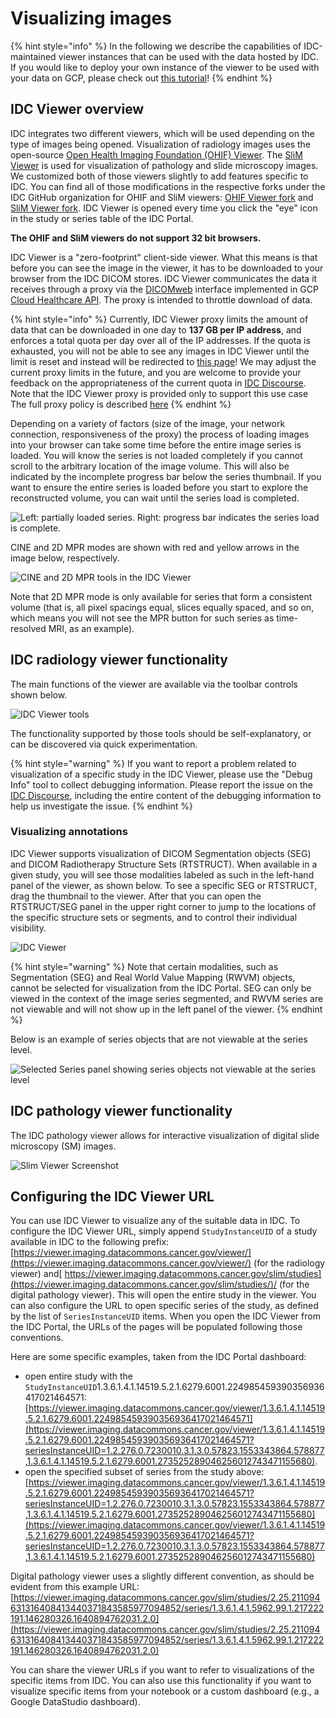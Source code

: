 # Visualizing images

{% hint style="info" %}
In the following we describe the capabilities of IDC-maintained viewer instances that can be used with the data hosted by IDC. If you would like to deploy your own instance of the viewer to be used with your data on GCP, please check out [this tutorial](https://tinyurl.com/idc-ohif-gcp)!
{% endhint %}

## IDC Viewer overview

IDC integrates two different viewers, which will be used depending on the type of images being opened. Visualization of radiology images uses the open-source [Open Health Imaging Foundation (OHIF) Viewer](https://github.com/OHIF/Viewers). The [SliM Viewer](https://github.com/MGHComputationalPathology/slim) is used for visualization of pathology and slide microscopy images. We customized both of those viewers slightly to add features specific to IDC. You can find all of those modifications in the respective forks under the IDC GitHub organization for OHIF and SliM viewers: [OHIF Viewer fork](https://github.com/ImagingDataCommons/Viewers) and [SliM Viewer fork](https://github.com/ImagingDataCommons/slim). IDC Viewer is opened every time you click the "eye" icon in the study or series table of the IDC Portal.

**The OHIF and SliM viewers do not support 32 bit browsers.**

IDC Viewer is a "zero-footprint" client-side viewer. What this means is that before you can see the image in the viewer, it has to be downloaded to your browser from the IDC DICOM stores. IDC Viewer communicates the data it receives through a proxy via the [DICOMweb](https://www.dicomstandard.org/using/dicomweb) interface implemented in GCP [Cloud Healthcare API](https://cloud.google.com/healthcare/docs/concepts/dicom). The proxy is intended to throttle download of data.

{% hint style="info" %}
Currently, IDC Viewer proxy limits the amount of data that can be downloaded in one day to **137 GB per IP address**, and enforces a total quota per day over all of the IP addresses. If the quota is exhausted, you will not be able to see any images in IDC Viewer until the limit is reset and instead will be redirected to [this](https://portal.imaging.datacommons.cancer.gov/quota/index.html)[ page](https://portal.imaging.datacommons.cancer.gov/quota/index.html)! We may adjust the current proxy limits in the future, and you are welcome to provide your feedback on the appropriateness of the current quota in [IDC Discourse](https://discourse.canceridc.dev/c/support/feedback-and-features/7). Note that the IDC Viewer proxy is provided only to support this use case The full proxy policy is described [here](proxy-policy.md)
{% endhint %}

Depending on a variety of factors (size of the image, your network connection, responsiveness of the proxy) the process of loading images into your browser can take some time before the entire image series is loaded. You will know the series is not loaded completely if you cannot scroll to the arbitrary location of the image volume. This will also be indicated by the incomplete progress bar below the series thumbnail. If you want to ensure the entire series is loaded before you start to explore the reconstructed volume, you can wait until the series load is completed.

![Left: partially loaded series. Right: progress bar indicates the series load is complete.](<../.gitbook/assets/image (15).png>)

CINE and 2D MPR modes are shown with red and yellow arrows in the image below, respectively.

![CINE and 2D MPR tools in the IDC Viewer](../.gitbook/assets/cine\_mpr.jpg)

Note that 2D MPR mode is only available for series that form a consistent volume (that is, all pixel spacings equal, slices equally spaced, and so on, which means you will not see the MPR button for such series as time-resolved MRI, as an example).

## IDC radiology viewer functionality

The main functions of the viewer are available via the toolbar controls shown below.

![IDC Viewer tools](../.gitbook/assets/viewer\_toolbar.jpg)

The functionality supported by those tools should be self-explanatory, or can be discovered via quick experimentation.

{% hint style="warning" %}
If you want to report a problem related to visualization of a specific study in the IDC Viewer, please use the "Debug Info" tool to collect debugging information. Please report the issue on the [IDC Discourse](https://discourse.canceridc.dev/c/support/feedback-and-features/7), including the entire content of the debugging information to help us investigate the issue.
{% endhint %}

### Visualizing annotations

IDC Viewer supports visualization of DICOM Segmentation objects (SEG) and DICOM Radiotherapy Structure Sets (RTSTRUCT). When available in a given study, you will see those modalities labeled as such in the left-hand panel of the viewer, as shown below. To see a specific SEG or RTSTRUCT, drag the thumbnail to the viewer. After that you can open the RTSTRUCT/SEG panel in the upper right corner to jump to the locations of the specific structure sets or segments, and to control their individual visibility.

![IDC Viewer](../.gitbook/assets/rtstruct\_load.gif)

{% hint style="warning" %}
Note that certain modalities, such as Segmentation (SEG) and Real World Value Mapping (RWVM) objects, cannot be selected for visualization from the IDC Portal. SEG can only be viewed in the context of the image series segmented, and RWVM series are not viewable and will not show up in the left panel of the viewer.
{% endhint %}

Below is an example of series objects that are not viewable at the series level.

![Selected Series panel showing series objects not viewable at the series level](../.gitbook/assets/2020-10-15-5-.png)

## IDC pathology viewer functionality

The IDC pathology viewer allows for interactive visualization of digital slide microscopy (SM) images.

![Slim Viewer Screenshot](../.gitbook/assets/viewer-pathology-screenshot.png)

## Configuring the IDC Viewer URL

You can use IDC Viewer to visualize any of the suitable data in IDC. To configure the IDC Viewer URL, simply append `StudyInstanceUID` of a study available in IDC to the following prefix: [https://viewer.imaging.datacommons.cancer.gov/viewer/](https://viewer.imaging.datacommons.cancer.gov/viewer/) (for the radiology viewer) and[ https://viewer.imaging.datacommons.cancer.gov/slim/studies](https://viewer.imaging.datacommons.cancer.gov/slim/studies/)/ (for the digital pathology viewer). This will open the entire study in the viewer. You can also configure the URL to open specific series of the study, as defined by the list of `SeriesInstanceUID` items. When you open the IDC Viewer from the IDC Portal, the URLs of the pages will be populated following those conventions.

Here are some specific examples, taken from the IDC Portal dashboard:

* open entire study with the `StudyInstanceUID`1.3.6.1.4.1.14519.5.2.1.6279.6001.224985459390356936417021464571: [https://viewer.imaging.datacommons.cancer.gov/viewer/1.3.6.1.4.1.14519.5.2.1.6279.6001.224985459390356936417021464571](https://viewer.imaging.datacommons.cancer.gov/viewer/1.3.6.1.4.1.14519.5.2.1.6279.6001.224985459390356936417021464571?seriesInstanceUID=1.2.276.0.7230010.3.1.3.0.57823.1553343864.578877,1.3.6.1.4.1.14519.5.2.1.6279.6001.273525289046256012743471155680).
* open the specified subset of series from the study above: [https://viewer.imaging.datacommons.cancer.gov/viewer/1.3.6.1.4.1.14519.5.2.1.6279.6001.224985459390356936417021464571?seriesInstanceUID=1.2.276.0.7230010.3.1.3.0.57823.1553343864.578877,1.3.6.1.4.1.14519.5.2.1.6279.6001.273525289046256012743471155680](https://viewer.imaging.datacommons.cancer.gov/viewer/1.3.6.1.4.1.14519.5.2.1.6279.6001.224985459390356936417021464571?seriesInstanceUID=1.2.276.0.7230010.3.1.3.0.57823.1553343864.578877,1.3.6.1.4.1.14519.5.2.1.6279.6001.273525289046256012743471155680)

Digital pathology viewer uses a slightly different convention, as should be evident from this example URL: [https://viewer.imaging.datacommons.cancer.gov/slim/studies/2.25.211094631316408413440371843585977094852/series/1.3.6.1.4.1.5962.99.1.217222191.146280326.1640894762031.2.0](https://viewer.imaging.datacommons.cancer.gov/slim/studies/2.25.211094631316408413440371843585977094852/series/1.3.6.1.4.1.5962.99.1.217222191.146280326.1640894762031.2.0)

You can share the viewer URLs if you want to refer to visualizations of the specific items from IDC. You can also use this functionality if you want to visualize specific items from your notebook or a custom dashboard (e.g., a Google DataStudio dashboard).

